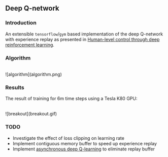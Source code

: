 ## Deep Q-network

### Introduction

An extensible `tensorflow`/`gym` based implementation of the deep Q-network with experience replay as presented in [Human-level control through deep reinforcement learning](http://www.nature.com/nature/journal/v518/n7540/full/nature14236.html).

### Algorithm

<br>
![algorithm](algorithm.png)
<br>

### Results

The result of training for 6m time steps using a Tesla K80 GPU:

<br>
![breakout](breakout.gif)
<br>

### TODO

- Investigate the effect of loss clipping on learning rate
- Implement contiguous memory buffer to speed up experience replay
- Implement [asynchronous deep Q-learning](https://arxiv.org/abs/1602.01783) to eliminate replay buffer
